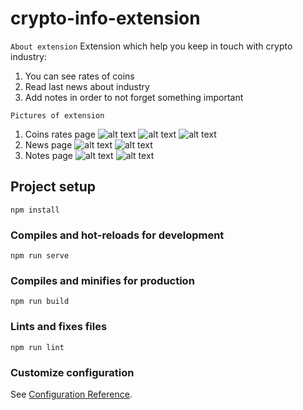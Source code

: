 # crypto-info-extension
```About extension```
Extension which help you keep in touch with crypto industry:
1) You can see rates of coins
2) Read last news about industry
3) Add notes in order to not forget something important

```Pictures of extension```
1) Coins rates page 
![alt text](src/assets/readMe/rates_1.png)
![alt text](src/assets/readMe/rates_2.png)
![alt text](src/assets/readMe/rates_3.png)
2) News page 
![alt text](src/assets/readMe/news_1.png)
![alt text](src/assets/readMe/news_2.png)
3) Notes page
![alt text](src/assets/readMe/notes_1.png)
![alt text](src/assets/readMe/notes_1.png)

## Project setup
```npm install```

### Compiles and hot-reloads for development
```npm run serve```

### Compiles and minifies for production
```npm run build```

### Lints and fixes files
```npm run lint```

### Customize configuration
See [Configuration Reference](https://cli.vuejs.org/config/).
